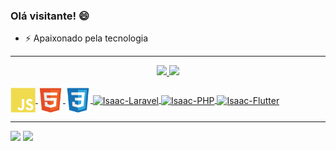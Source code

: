 ### Olá visitante! 😄

- ⚡ Apaixonado pela tecnologia
<hr>
<div align="center">
  <a href="https://github.com/phisac12">
  <img height="180em" src="https://github-readme-stats.vercel.app/api?username=phisac12&show_icons=true&theme=dark&include_all_commits=true&count_private=true"/>
  <img height="180em" src="https://github-readme-stats.vercel.app/api/top-langs/?username=phisac12&layout=compact&langs_count=7&theme=dark"/>
</div>

  <div style="display: inline_block"><br>
  <img align="center" alt="Isaac-Js" height="40" width="40" src="https://raw.githubusercontent.com/devicons/devicon/master/icons/javascript/javascript-plain.svg">
  <img align="center" alt="Isaac-HTML" height="40" width="40" src="https://raw.githubusercontent.com/devicons/devicon/master/icons/html5/html5-original.svg">
  <img align="center" alt="Isaac-CSS" height="40" width="40" src="https://raw.githubusercontent.com/devicons/devicon/master/icons/css3/css3-original.svg">
  <img align="center" alt="Isaac-Laravel" height="40" width="40" src="https://cdn.jsdelivr.net/gh/devicons/devicon/icons/laravel/laravel-plain-wordmark.svg" />
  <img align="center" alt="Isaac-PHP" height="40" width="40" src="https://cdn.jsdelivr.net/gh/devicons/devicon/icons/php/php-plain.svg" />
  <img align="center" alt="Isaac-Flutter" height="40" width="40" src="https://cdn.jsdelivr.net/gh/devicons/devicon/icons/flutter/flutter-original.svg" />
</div>
<hr>
<div>
  <a href = "mailto:isac_contest@hotmail.com"><img src="https://img.shields.io/badge/-Gmail-%23333?style=for-the-badge&logo=gmail&logoColor=white" target="_blank"></a>
  <a href="https://www.linkedin.com/in/isaac-cesar-8841b01a7/" target="_blank"><img src="https://img.shields.io/badge/-LinkedIn-%230077B5?style=for-the-badge&logo=linkedin&logoColor=white" target="_blank"></a> 
</div>
